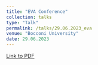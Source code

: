 ```yaml
---
title: "EVA Conference"
collection: talks
type: "Talk"
permalink: /talks/29.06.2023_eva
venue: "Bocconi University"
date: 29.06.2023
---
```


[Link to PDF](https://callumbarltrop.github.io/files/EVA23.pdf)
